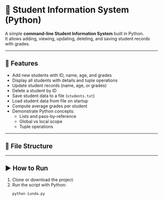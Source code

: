# 📝 Student Information System (Python)

A simple **command-line Student Information System** built in Python.  
It allows adding, viewing, updating, deleting, and saving student records with grades.

---

## 🚀 Features
- Add new students with ID, name, age, and grades  
- Display all students with details and tuple operations  
- Update student records (name, age, or grades)  
- Delete a student by ID  
- Save student data to a file (`students.txt`)  
- Load student data from file on startup  
- Compute average grades per student  
- Demonstrate Python concepts:  
  - Lists and pass-by-reference  
  - Global vs local scope  
  - Tuple operations  

---

## 📂 File Structure


---

## ▶️ How to Run
1. Clone or download the project.  
2. Run the script with Python:  
   ```bash
   python Lunda.py
